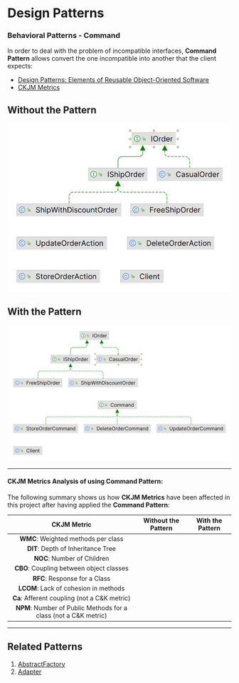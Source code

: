 # Design Patterns

### Behavioral Patterns - Command

In order to deal with the problem of incompatible interfaces, **Command Pattern** allows convert the one incompatible into another that the client expects:

* [Design Patterns: Elements of Reusable Object-Oriented Software](https://a.co/d/b77puMG)
* [CKJM Metrics](https://www.spinellis.gr/sw/ckjm/doc/indexw.html)

## Without the Pattern
![Design Patterns - Behavioral - Command - without.png](src%2Fmain%2Fresources%2Fstatic%2FDesign%20Patterns%20-%20Behavioral%20-%20Command%20-%20without.png)
## With the Pattern
![Design Patterns - Behavioral - Command - with.png](src%2Fmain%2Fresources%2Fstatic%2FDesign%20Patterns%20-%20Behavioral%20-%20Command%20-%20with.png)

---

#### CKJM Metrics Analysis of using **Command** Pattern:

The following summary shows us how **CKJM Metrics**  have been affected in this project after having applied the **Command Pattern**:

|                           CKJM Metric                            | Without the Pattern | With the Pattern |
|:----------------------------------------------------------------:|:-------------------:|:----------------:|
|               **WMC**: Weighted methods per class                |                     |                  |
|                **DIT**: Depth of Inheritance Tree                |                     |                  |
|                   **NOC**: Number of Children                    |                     |                  |
|             **CBO**: Coupling between object classes             |                     |                  |
|                  **RFC**: Response for a Class                   |                     |                  |
|              **LCOM**: Lack of cohesion in methods               |                     |                  |
|           **Ca**: Afferent coupling (not a C&K metric)           |                     |                  |
| **NPM**: Number of Public Methods for a class (not a C&K metric) |                     |                  |


---

## Related Patterns
1. [AbstractFactory](../abstractfactory-creational-pattern/HELP.md)
2. [Adapter](../adapter-structural-pattern/HELP.md)
